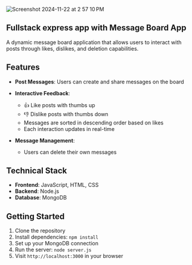 ![Screenshot 2024-11-22 at 2 57 10 PM](https://github.com/user-attachments/assets/c07a74e9-fe1d-456c-8f2a-a26f1253a462)

## Fullstack express app with Message Board App

A dynamic message board application that allows users to interact with posts through likes, dislikes, and deletion capabilities.

## Features

- **Post Messages**: Users can create and share messages on the board
- **Interactive Feedback**: 
  - 👍 Like posts with thumbs up
  - 👎 Dislike posts with thumbs down
  - Messages are sorted in descending order based on likes
  - Each interaction updates in real-time
  
- **Message Management**: 
  - Users can delete their own messages

## Technical Stack

- **Frontend**: JavaScript, HTML, CSS
- **Backend**: Node.js
- **Database**: MongoDB

## Getting Started

1. Clone the repository
2. Install dependencies: `npm install`
3. Set up your MongoDB connection
4. Run the server: `node server.js`
5. Visit `http://localhost:3000` in your browser

